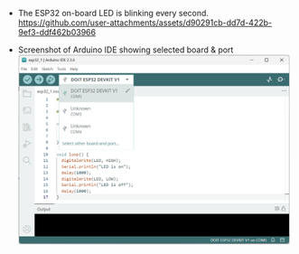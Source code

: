 - The ESP32 on-board LED is blinking every second.
https://github.com/user-attachments/assets/d90291cb-dd7d-422b-9ef3-ddf462b03966

- Screenshot of Arduino IDE showing selected board & port
![Board & Port Image](https://github.com/Dayoung1231/IoT25-HW01/blob/main/board_port.png)
